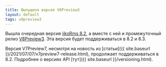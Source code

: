 ```yaml
---
title: Выпущена версия V8Preview3
layout: default
tags: v8preview3
---
```


Вышла очередная версия [iikoRms 8.2](https://ru.iiko.help/articles/#!releasenotes/2022-autumn), а вместе с ней и промежуточный релиз [V8Preview3](https://www.nuget.org/packages/Resto.Front.Api.V8Preview3/8.2.6000-alpha). Эта версия будет поддерживаться в 8.2 и 8.3.

Версия V7Preview7, несмотря на новость из [статьи]({{ site.baseurl }}/2021/07/07/v7preview7-release.html), продолжает поддерживаться в 8.2. Подробнее о версиях API [тут]({{ site.baseurl }}/versioning.html).